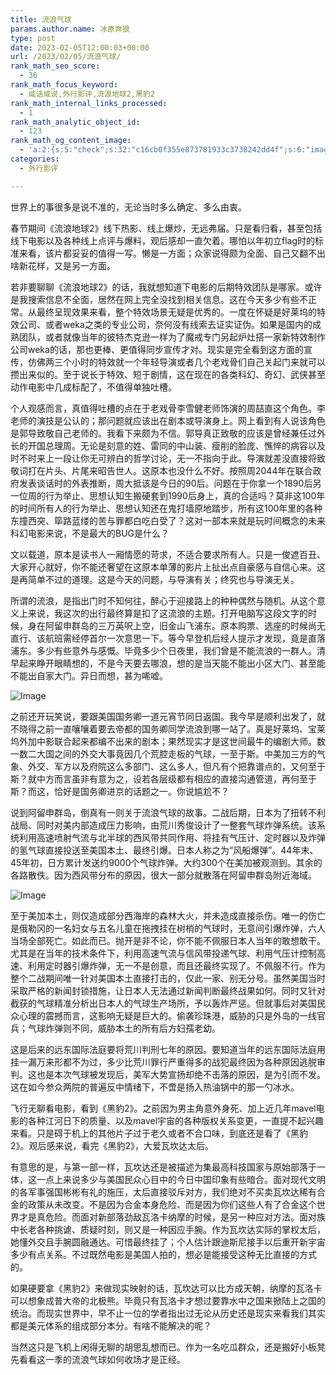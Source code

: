 ```yaml
---
title: 流浪气球
params.author.name: 冰原奔狼
type: post
date: 2023-02-05T12:00:03+00:00
url: /2023/02/05/流浪气球/
rank_math_seo_score:
  - 36
rank_math_focus_keyword:
  - 咸话咸说,外行影评,流浪地球2,黑豹2
rank_math_internal_links_processed:
  - 1
rank_math_analytic_object_id:
  - 123
rank_math_og_content_image:
  - 'a:2:{s:5:"check";s:32:"c16cb0f355e873781933c3738242dd4f";s:6:"images";a:0:{}}'
categories:
  - 外行影评

---
```

世界上的事很多是说不准的，无论当时多么确定、多么由衷。

春节期间《流浪地球2》线下热影、线上爆炒，无远弗届。只是看归看，甚至包括线下电影以及各种线上点评与爆料，观后感却一直欠着。哪怕以年初立flag时的标准来看，该片都妥妥的值得一写。懒是一方面；众家说得颇为全面、自己又翻不出啥新花样，又是另一方面。

若非要聊聊《流浪地球2》的话，我就想知道下电影的后期特效团队是哪家。或许是我搜索信息不全面，居然在网上完全没找到相关信息。这在今天多少有些不正常。从最终呈现效果来看，整个特效场景无疑是优秀的。一度在怀疑是好莱坞的特效公司、或者weka之类的专业公司，奈何没有线索去证实证伪。如果是国内的成熟团队，或者就像当年的彼特杰克逊一样为了魔戒专门另起炉灶搭一家新特效制作公司weka的话，那也更棒、更值得同步宣传才对。现实是完全看到这方面的宣传，仿佛两三个小时的特效就一个年轻导演或者几个老戏骨们自己关起门来就可以攒出来似的。至于说长于特效、短于剧情，这在现在的各类科幻、奇幻、武侠甚至动作电影中几成标配了，不值得单独吐槽。

个人观感而言，真值得吐槽的点在于老戏骨李雪健老师饰演的周喆直这个角色。李老师的演技是公认的；那问题就应该出在剧本或导演身上。网上看到有人说该角色是郭导致敬自己老师的。我看下来颇为不信。郭导真正致敬的应该是曾经兼任过外长的开国总理周。无论是刻意的姓、雷同的中山装、瘦削的脸庞、憔悴的病容以及时不时来上一段让你无可辨白的哲学讨论，无一不指向于此。导演就差没直接将致敬词打在片头、片尾来昭告世人。这原本也没什么不好。按照周2044年在联合政府发表谈话时的外表推断，周大抵该是今日的90后。问题在于你拿一个1890后另一位周的行为举止、思想认知生搬硬套到1990后身上，真的合适吗？莫非这100年的时间所有人的行为举止、思想认知还在鬼打墙原地踏步，所有这100年里的各种东撞西突、筚路蓝缕的苦与罪都白吃白受了？这对一部本来就是玩时间概念的未来科幻电影来说，不是最大的BUG是什么？

文以载道，原本是读书人一厢情愿的苛求，不适合要求所有人。只是一俊遮百丑、大家开心就好，你不能还奢望在这原本单薄的影片上扯出点自豪感与自信心来。这是再简单不过的道理。这是今天的问题，与导演有关；终究也与导演无关。

所谓的流浪，是指出门时不知何往，醉心于迎接路上的种种偶然与随机。从这个意义上来说，我这次的出行最终算是扣了这流浪的主题。打开电脑写这段文字的时候，身在阿留申群岛的三万英呎上空，旧金山飞浦东。原本购票、选座的时候尚无直行、该航班需经停首尔一次意思一下。等今早登机后经人提示才发现，竟是直落浦东。多少有些意外与感慨。毕竟多少个日夜里，我们曾是不能流浪的一群人。清早起来睁开眼睛想的，不是今天要去哪浪，想的是当天能不能出小区大门、甚至能不能出自家大门。异日而想，甚为唏嘘。

<img decoding="async" src="https://i0.wp.com/cdn.jsdelivr.net/gh/robinmin/imglanding/images/202302051944968.jpeg?w=640&#038;ssl=1" alt="Image" data-recalc-dims="1" />

之前还开玩笑说，要跟美国国务卿一道元宵节同日返国。我今早是顺利出发了，就不晓得之前一直嚷嚷着要去帝都的国务卿同学流浪到哪一站了。真是好莱坞、宝莱坞外加中影联合起来都编不出来的剧本；果然现实才是这世间最牛的编剧大师。数一数二大国之间的外交大事竟因几个荒腔走板的气球，一至于斯。中美加三方的气象、外交、军方以及府院这么多部门、这么多人，但凡有个把靠谱点的，又何至于斯？就中方而言虽非有意为之，设若各层级都有相应的直接沟通管道，再何至于斯？而这，恰好是国务卿进京的话题之一。你说尴尬不？

说到阿留申群岛，倒真有一则关于流浪气球的故事。二战后期，日本为了扭转不利战局、同时对美内部造成压力影响，由荒川秀俊设计了一整套气球炸弹系统。该系统利用高速喷射气流与北半球的西风带共同作用、将挂有气压计、定时器以及炸弹的氢气球直接投送至美国本土、最终引爆。日本人称之为“风船爆弹”。44年末、45年初，日方累计发送约9000个气球炸弹。大约300个在美加被观测到。其余的各路散佚。因为西风带分布的原因，很大一部分就散落在阿留申群岛附近海域。

<img decoding="async" src="https://i0.wp.com/cdn.jsdelivr.net/gh/robinmin/imglanding/images/202302051944880.jpeg?w=640&#038;ssl=1" alt="Image" data-recalc-dims="1" />

至于美加本土，则仅造成部分西海岸的森林大火，并未造成直接杀伤。唯一的伤亡是俄勒冈的一名妇女与五名儿童在拖拽挂在树梢的气球时，无意间引爆炸弹，六人当场全部死亡。如此而已。抛开是非不论，你不能不佩服日本人当年的敢想敢干。尤其是在当年的技术条件下，利用高速气流与信风带投递气球、利用气压计控制高速、利用定时器引爆炸弹，无一不是创意，而且还最终实现了。不佩服不行。作为整个二战期间唯一针对美国本土直接打击的，仅此一家、别无分号。虽然美国当时采取严格的新闻封锁措施，让日本人无法通过新闻判断最终战果如何。同时又针对截获的气球精准分析出日本人的气球生产场所，予以轰炸严惩。但就事后对美国民众心理的震撼而言，这影响无疑是巨大的。偷袭珍珠港，威胁的只是外岛的一线官兵；气球炸弹则不同，威胁本土的所有后方妇孺老幼。

这是后来的远东国际法庭要将荒川判刑七年的原因。要知道当年的远东国际法庭用挂一漏万来形都不为过，多少比荒川罪行严重得多的战犯最终因为各种原因逃脱审判。这也是本次气球被发现后，美军大势宣扬却绝不击落的原因，是为引而不发。这在如今参众两院的普遍反中情绪下，不啻是扬入热油锅中的那一勺冰水。

飞行无聊看电影，看到《黑豹2》。之前因为男主角意外身死、加上近几年mavel电影的各种江河日下的质量、以及mavel宇宙的各种版权关系变更，一直提不起兴趣来看。只是碍于机上的其他片子过于老久或者不合口味，到底还是看了《黑豹2》。观后感来说，看完《黑豹2》，大爱瓦坎达太后。

有意思的是，与第一部一样，瓦坎达还是被描述为集最高科技国家与原始部落于一体，这一点上来说多少与美国民众心目中的今日中国印象有些暗合。面对现代文明的各军事强国彬彬有礼的施压，太后直接驳斥对方，我们绝对不买卖瓦坎达稀有合金的政策从未改变。不是因为合金本身危险、而是因为你们这些人有了合金这个世界才是真危险。而面对新部落劲敌瓦洛卡纳摩的时候，是另一种应对方法。面对族中长老各种挑谑、质疑时刻，则又是一种因应手腕。作为瓦坎达实际的掌权太后，她懂外交且手腕圆融通达。可惜最终挂了；个人估计跟迪斯尼接手以后重开新宇宙多少有点关系。不过既然电影是美国人拍的，想必是能接受这种无比直接的方式的。

如果硬要拿《黑豹2》来做现实映射的话，瓦坎达可以比方成天朝，纳摩的瓦洛卡可以想象成普大帝的北极熊。毕竟只有瓦洛卡才想过要靠水中之国来掀陆上之国的统治。而现实世界中，早不止一位的学者指出过无论从历史还是现实来看我们其实都是美元体系的组成部分本分。有啥不能解决的呢？

当然这只是飞机上闲得无聊的胡思乱想而已。作为一名吃瓜群众，还是搬好小板凳先看看这一季的流浪气球如何收场才是正经。
